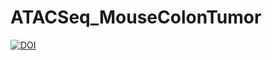 # ATACSeq_MouseColonTumor 

[![DOI](https://zenodo.org/badge/432275634.svg)](https://zenodo.org/badge/latestdoi/432275634)